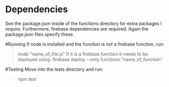 # Dependencies
See the package.json inside of the functions directory for extra packages I require. Furthermore, firebase dependencies are required. Again the package.json files specify these.

#Running
If node is installed and the function is not a firebase function, run:
> node "name_of_file.js"
If it is a firebase function it needs to be deployed using:
> firebase deploy --only functions:"name_of_function"

#Testing
Move into the tests directory and run:
> npm test